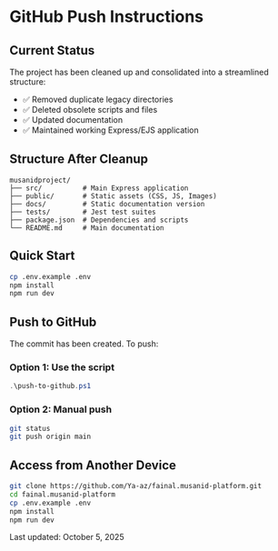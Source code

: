 # GitHub Push Instructions

## Current Status
The project has been cleaned up and consolidated into a streamlined structure:

- ✅ Removed duplicate legacy directories
- ✅ Deleted obsolete scripts and files  
- ✅ Updated documentation
- ✅ Maintained working Express/EJS application

## Structure After Cleanup
```
musanidproject/
├── src/          # Main Express application
├── public/       # Static assets (CSS, JS, Images)
├── docs/         # Static documentation version
├── tests/        # Jest test suites
├── package.json  # Dependencies and scripts
└── README.md     # Main documentation
```

## Quick Start
```bash
cp .env.example .env
npm install
npm run dev
```

## Push to GitHub
The commit has been created. To push:

### Option 1: Use the script
```powershell
.\push-to-github.ps1
```

### Option 2: Manual push
```bash
git status
git push origin main
```

## Access from Another Device
```bash
git clone https://github.com/Ya-az/fainal.musanid-platform.git
cd fainal.musanid-platform
cp .env.example .env
npm install
npm run dev
```

Last updated: October 5, 2025